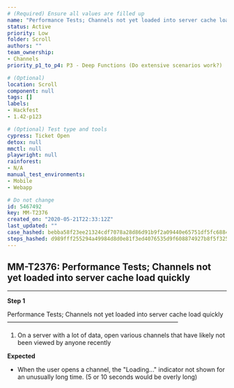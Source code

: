```yaml
---
# (Required) Ensure all values are filled up
name: "Performance Tests; Channels not yet loaded into server cache load quickly"
status: Active
priority: Low
folder: Scroll
authors: ""
team_ownership: 
- Channels
priority_p1_to_p4: P3 - Deep Functions (Do extensive scenarios work?)

# (Optional)
location: Scroll
component: null
tags: []
labels: 
- Hackfest
- 1.42-p123

# (Optional) Test type and tools
cypress: Ticket Open
detox: null
mmctl: null
playwright: null
rainforest: 
- N/A
manual_test_environments: 
- Mobile
- Webapp

# Do not change
id: 5467492
key: MM-T2376
created_on: "2020-05-21T22:33:12Z"
last_updated: ""
case_hashed: bebba58f23ee21324cdf7078a28d86d91b9f2a09440e65751df5fc68848aae881c36e6731f119672ddf9b8627338a2ea
steps_hashed: d989fff255294a49984d8d0e81f3ed4076535d9f608874927b8f5f325c92cf81f1ec657657520ab669f8d0f0adccad81
---
```


<!-- (Auto-generated) Based on frontmatter's "key" and "name" -->

## MM-T2376: Performance Tests; Channels not yet loaded into server cache load quickly

---

**Step 1**

Performance Tests; Channels not yet loaded into server cache load quickly\
————————————————————————————

1. On a server with a lot of data, open various channels that have likely not been viewed by anyone recently

**Expected**

- When the user opens a channel, the "Loading..." indicator not shown for an unusually long time. (5 or 10 seconds would be overly long)
